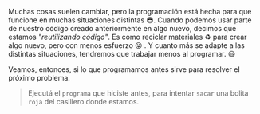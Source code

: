 <gs-toolbox toolbox-url="https://raw.githubusercontent.com/MumukiProject/mumuki-guia-gobstones-alternativa-kids/master/assets/toolbox.xml">
</gs-toolbox>

Muchas cosas suelen cambiar, pero la programación está hecha para que funcione en muchas situaciones distintas :sunglasses:. Cuando podemos usar parte de nuestro código creado anteriormente en algo nuevo, decimos que estamos _"reutilizando código"_. Es como reciclar materiales :recycle: para crear algo nuevo, pero con menos esfuerzo :stuck_out_tongue_winking_eye: . Y cuanto más se adapte a las distintas situaciones, tendremos que trabajar menos al programar. :smiley:

Veamos, entonces, si lo que programamos antes sirve para resolver el próximo problema. 

> Ejecutá el `programa` que hiciste antes, para intentar `sacar` una bolita `roja` del casillero donde estamos. 